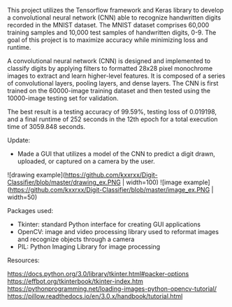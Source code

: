 This project utilizes the Tensorflow framework and Keras library to develop a convolutional neural network (CNN) able to recognize handwritten digits recorded in the MNIST dataset. The MNIST dataset comprises 60,000 training samples and 10,000 test samples of handwritten digits, 0-9. The goal of this project is to maximize accuracy while minimizing loss and runtime. 

A convolutional neural network (CNN) is designed and implemented to classify digits by applying filters to formatted 28x28 pixel monochrome images to extract and learn higher-level features. It is composed of a series of convolutional layers, pooling layers, and dense layers. The CNN is first trained on the 60000-image training dataset and then tested using the 10000-image testing set for validation. 

The best result is a testing accuracy of 99.59%, testing loss of 0.019198, and a final runtime of 252 seconds in the 12th epoch for a total execution time of 3059.848 seconds.

Update:

- Made a GUI that utilizes a model of the CNN to predict a digit drawn, uploaded, or captured on a camera by the user.

![drawing example](https://github.com/kxxrxx/Digit-Classifier/blob/master/drawing_ex.PNG | width=100)     ![image example](https://github.com/kxxrxx/Digit-Classifier/blob/master/image_ex.PNG | width=50)

Packages used:

- Tkinter: standard Python interface for creating GUI applications
- OpenCV: image and video processing library used to reformat images and recognize objects through a camera
- PIL: Python Imaging Library for image processing

Resources:

https://docs.python.org/3.0/library/tkinter.html#packer-options
https://effbot.org/tkinterbook/tkinter-index.htm
https://pythonprogramming.net/loading-images-python-opencv-tutorial/
https://pillow.readthedocs.io/en/3.0.x/handbook/tutorial.html
